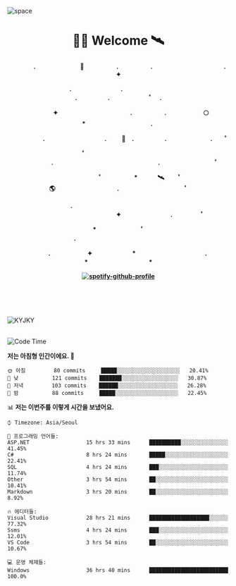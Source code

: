 ![space](https://user-images.githubusercontent.com/93513959/153272999-db6423b1-a80f-4b72-bf4c-7be2c9d6d328.png)



<h1 align="center">👨‍🚀 Welcome  🛰︎</h1>
<h4 align='center'>
<p align="center">　　　　.　　　　　　  　🌠　　　   　. 　　　　　.　　　　　　　　　　　  . 　　　 　       ✦     </p>
<p align="center">.　　　　　　　　.　　  　　　　  　 　　　　　　　　　　　.　　　　　.　　　　   　 ﾟ             　.        </p>
<p align="center">　　　　✦　　　　　  　　　　    　. 　　　　　.　　　　　　🌕　*　　　　　　　　　　  . 　　　 　            </p>
<p align="center">　　  　         　　. 　　　　   　 　　　.     　   　🚀　.　　　　　.　　　   　　　 .             　 ﾟ   </p>
<p align="center">　　ﾟ　　　　　　　　  　　　　   　 　　　　.　　　　　　　　　　　　　　　　　.   　　　            　  　　　ﾟ</p>
<p align="center"> 　　　　　　　ﾟ　　　 　　*　　   🛰︎　 　ﾟ　　　　🌎　　　　　　　　　　.　　　　　　　   　　  ﾟ          　   </p>
<p align="center">.　　　　　　　　　　  　　　　   　 　　　　　　　　　　　　 ✦　　　　　　　　.　   　　             ﾟ　  　　   </p>
<p align="center">　　　*　　　　　　  　ﾟ　　   　 　　　　.　　　　　　　　　　　　　　　　   　　            　  　　            </p>
<p align="center">　　　.　　　　　　✦  　　　　　   *　 　　　　　　　　　　.　　　　　　　*　　　　　   　              　  　*　  </p>

[![spotify-github-profile](https://spotify-github-profile.vercel.app/api/view?uid=316vepr7x7ia45xvcuqyysvtmpfe&cover_image=true&theme=novatorem&bar_color=37bac3&bar_color_cover=false)](https://spotify-github-profile.vercel.app/api/view?uid=316vepr7x7ia45xvcuqyysvtmpfe&redirect=true)

</h4>

<br>
<br>
<br>

<p align="left"><img src="https://github-readme-stats.vercel.app/api/top-langs?username=KYJKY&show_icons=true&locale=en&layout=compact&theme=radical" alt="KYJKY" />
<!--<img src="https://github-readme-stats.vercel.app/api?username=KYJKY&show_icons=true&locale=en&theme=radical" alt="KYJKY" />--> <br><br></p>

<!--START_SECTION:waka-->
![Code Time](http://img.shields.io/badge/Code%20Time-17%20hrs%2050%20mins-blue)

**저는 아침형 인간이에요. 🐤** 

```text
🌞 아침         80 commits     █████░░░░░░░░░░░░░░░░░░░░   20.41% 
🌆 낮　         121 commits    ███████░░░░░░░░░░░░░░░░░░   30.87% 
🌃 저녁         103 commits    ██████░░░░░░░░░░░░░░░░░░░   26.28% 
🌙 밤　         88 commits     █████░░░░░░░░░░░░░░░░░░░░   22.45%

```


📊 **저는 이번주를 이렇게 시간을 보냈어요.** 

```text
⌚︎ Timezone: Asia/Seoul

💬 프로그래밍 언어들: 
ASP.NET                  15 hrs 33 mins      ██████████░░░░░░░░░░░░░░░   41.45% 
C#                       8 hrs 24 mins       █████░░░░░░░░░░░░░░░░░░░░   22.41% 
SQL                      4 hrs 24 mins       ███░░░░░░░░░░░░░░░░░░░░░░   11.74% 
Other                    3 hrs 54 mins       ██░░░░░░░░░░░░░░░░░░░░░░░   10.41% 
Markdown                 3 hrs 20 mins       ██░░░░░░░░░░░░░░░░░░░░░░░   8.92%

🔥 에디터들: 
Visual Studio            28 hrs 21 mins      ███████████████████░░░░░░   77.32% 
Ssms                     4 hrs 24 mins       ███░░░░░░░░░░░░░░░░░░░░░░   12.01% 
VS Code                  3 hrs 54 mins       ██░░░░░░░░░░░░░░░░░░░░░░░   10.67%

💻 운영 체제들: 
Windows                  36 hrs 40 mins      █████████████████████████   100.0%

```


<!--END_SECTION:waka-->
